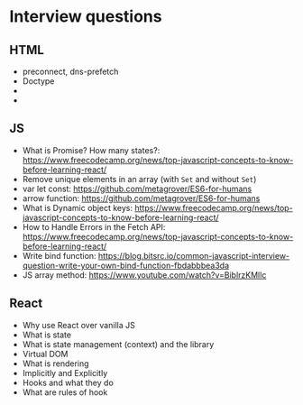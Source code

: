 # Interview questions

## HTML

- preconnect, dns-prefetch
- Doctype
- <meta charset="utf-8">
- <meta name="viewport" content="width=device-...">

## JS

- What is Promise? How many states?: <https://www.freecodecamp.org/news/top-javascript-concepts-to-know-before-learning-react/>
- Remove unique elements in an array (with `Set` and without `Set`)
- var let const: https://github.com/metagrover/ES6-for-humans
- arrow function: https://github.com/metagrover/ES6-for-humans
- What is Dynamic object keys: <https://www.freecodecamp.org/news/top-javascript-concepts-to-know-before-learning-react/>
- How to Handle Errors in the Fetch API: <https://www.freecodecamp.org/news/top-javascript-concepts-to-know-before-learning-react/>
- Write bind function: https://blog.bitsrc.io/common-javascript-interview-question-write-your-own-bind-function-fbdabbbea3da
- JS array method: <https://www.youtube.com/watch?v=BiblrzKMllc>

## React

- Why use React over vanilla JS
- What is state
- What is state management (context) and the library
- Virtual DOM
- What is rendering
- Implicitly and Explicitly
- Hooks and what they do
- What are rules of hook